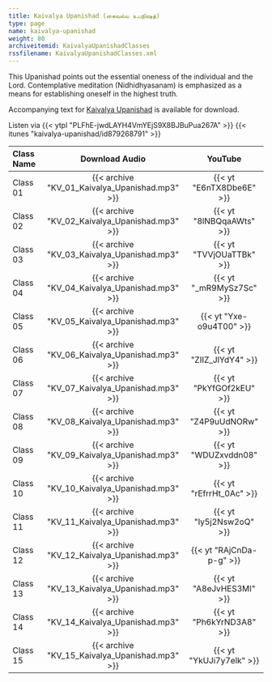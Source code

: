 ```yaml
---
title: Kaivalya Upanishad (கைவல்ய உபநிஷத்)
type: page
name: kaivalya-upanishad
weight: 80
archiveitemid: KaivalyaUpanishadClasses
rssfilename: KaivalyaUpanishadClasses.xml
---
```


This Upanishad points out the essential oneness of the individual and the Lord. Contemplative meditation (Nidhidhyasanam) is emphasized as a means for establishing oneself in the highest truth.

Accompanying text for [Kaivalya Upanishad](https://archive.org/download/UpanishadsTamil/05_Kaivalya_Upanishad.pdf) is available for download.

Listen via {{< ytpl "PLFhE-jwdLAYH4VmYEjS9X8BJBuPua267A" >}} {{< itunes "kaivalya-upanishad/id879268791" >}}

Class Name | Download Audio | YouTube
:---|:---:|:---:
Class 01 | {{< archive "KV_01_Kaivalya_Upanishad.mp3" >}} | {{< yt "E6nTX8Dbe6E" >}}
Class 02 | {{< archive "KV_02_Kaivalya_Upanishad.mp3" >}} | {{< yt "8lNBQqaAWts" >}}
Class 03 | {{< archive "KV_03_Kaivalya_Upanishad.mp3" >}} | {{< yt "TVVjOUaTTBk" >}}
Class 04 | {{< archive "KV_04_Kaivalya_Upanishad.mp3" >}} | {{< yt "_mR9MySz7Sc" >}}
Class 05 | {{< archive "KV_05_Kaivalya_Upanishad.mp3" >}} | {{< yt "Yxe-o9u4T00" >}}
Class 06 | {{< archive "KV_06_Kaivalya_Upanishad.mp3" >}} | {{< yt "ZIIZ_JlYdY4" >}}
Class 07 | {{< archive "KV_07_Kaivalya_Upanishad.mp3" >}} | {{< yt "PkYfGOf2kEU" >}}
Class 08 | {{< archive "KV_08_Kaivalya_Upanishad.mp3" >}} | {{< yt "Z4P9uUdNORw" >}}
Class 09 | {{< archive "KV_09_Kaivalya_Upanishad.mp3" >}} | {{< yt "WDUZxvddn08" >}}
Class 10 | {{< archive "KV_10_Kaivalya_Upanishad.mp3" >}} | {{< yt "rEfrrHt_0Ac" >}}
Class 11 | {{< archive "KV_11_Kaivalya_Upanishad.mp3" >}} | {{< yt "Iy5j2Nsw2oQ" >}}
Class 12 | {{< archive "KV_12_Kaivalya_Upanishad.mp3" >}} | {{< yt "RAjCnDa-p-g" >}}
Class 13 | {{< archive "KV_13_Kaivalya_Upanishad.mp3" >}} | {{< yt "A8eJvHES3MI" >}}
Class 14 | {{< archive "KV_14_Kaivalya_Upanishad.mp3" >}} | {{< yt "Ph6kYrND3A8" >}}
Class 15 | {{< archive "KV_15_Kaivalya_Upanishad.mp3" >}} | {{< yt "YkUJi7y7elk" >}}